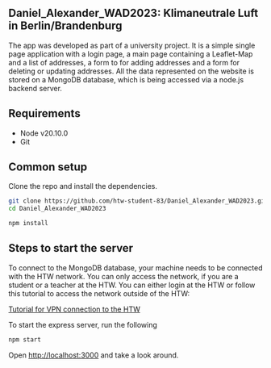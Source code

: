 ## Daniel_Alexander_WAD2023: Klimaneutrale Luft in Berlin/Brandenburg

The app was developed as part of a university project.
It is a simple single page application with a login page, a main page containing a Leaflet-Map and a list of addresses, a form to for adding addresses and a form for deleting or updating addresses. 
All the data represented on the website is stored on a MongoDB database, which is being accessed via a node.js backend server.

## Requirements

* Node v20.10.0
* Git

## Common setup

Clone the repo and install the dependencies.

```bash
git clone https://github.com/htw-student-83/Daniel_Alexander_WAD2023.git
cd Daniel_Alexander_WAD2023
```

```bash
npm install
```

## Steps to start the server

To connect to the MongoDB database, your machine needs to be connected with the HTW network.
You can only access the network, if you are a student or a teacher at the HTW. You can either login at the HTW or follow this tutorial to access the network outside of the HTW:

[Tutorial for VPN connection to the HTW](https://rz.htw-berlin.de/anleitungen/vpn/)

To start the express server, run the following

```bash
npm start
```

Open [http://localhost:3000](http://localhost:3000) and take a look around.
